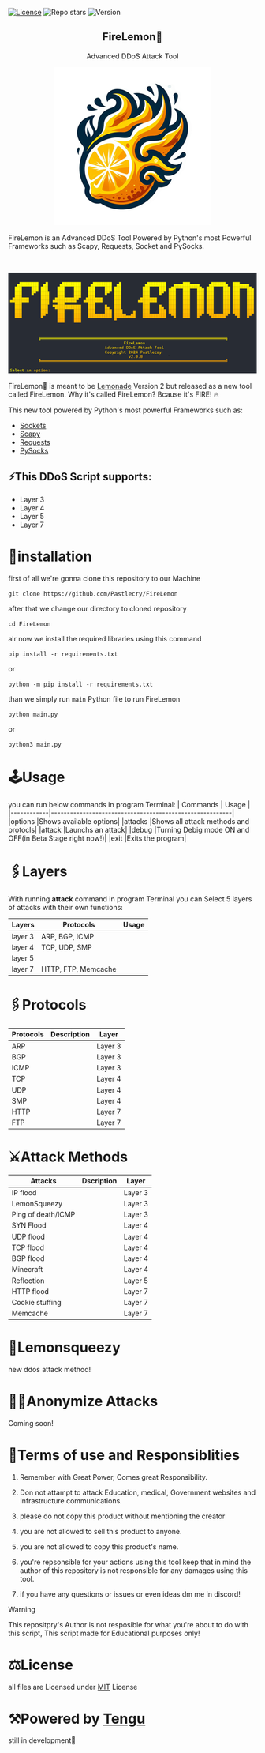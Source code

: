 [![License](https://img.shields.io/github/license/Pastlecry/FireLemon?style=for-the-badge&color=orange)](/LICENSE)
![Repo stars](https://img.shields.io/github/stars/Pastlecry/FireLemon?style=for-the-badge&color=orange)
![Version](https://img.shields.io/github/v/release/Pastlecry/FireLemon?display_name=tag&style=for-the-badge&color=orange)
<br/>
<p align="center">
  <h2 align="center">FireLemon🍋</h2>

  <p align="center">
    Advanced DDoS Attack Tool
  </p>
</p>
<p align="center">
  
  <img src="/images/logo.png" alt="FireLemon Logo ">
</p>

FireLemon is an Advanced DDoS Tool Powered by Python's most Powerful Frameworks such as Scapy, Requests, Socket and PySocks.

<br/>
<p align="center">
  <img src="/images/image2.png" alt="FireLemon Logo" class="center">
</p>

FireLemon🍋 is meant to be [Lemonade](https://github.com/Pastlecry/Lemonade-Tool) Version 2 but released as a new tool called FireLemon.
Why it's called FireLemon? Bcause it's FIRE! :fire:

This new tool powered by Python's most powerful Frameworks such as:
+ [Sockets](https://docs.python.org/3/library/socket.html)
+ [Scapy](https://scapy.net)
+ [Requests](https://pypi.org/project/requests/)
+ [PySocks](https://pypi.org/project/PySocks/)

## ⚡This DDoS Script supports:
+ Layer 3
+ Layer 4
+ Layer 5
+ Layer 7
  
# 🔮installation
first of all we're gonna clone this repository to our Machine
```
git clone https://github.com/Pastlecry/FireLemon
```
after that we change our directory to cloned repository
```
cd FireLemon
```
alr now we install the required libraries using this command
```
pip install -r requirements.txt
```
or
```
python -m pip install -r requirements.txt
```
than we simply run ```main``` Python file to run FireLemon
```
python main.py
```
or
```
python3 main.py
```

# 🕹️Usage
you can run below commands in program Terminal:
|  Commands  |                         Usage                           |
|------------|---------------------------------------------------------|
|options     |Shows available options|
|attacks     |Shows all attack methods and protocls|
|attack      |Launchs an attack|
|debug       |Turning Debig mode ON and OFF(in Beta Stage right now!)|
|exit        |Exits the program|

# 🖇️Layers

With running **attack** command in program Terminal you can Select 5 layers of attacks with their own functions:

|   Layers   |                       Protocols                         | Usage |
|------------|---------------------------------------------------------|-------|
|layer 3|ARP, BGP, ICMP|  |                                    
|layer 4|TCP, UDP, SMP|   |                                
|layer 5|            |    |                                         
|layer 7|HTTP, FTP, Memcache||

# 🖇️Protocols

|  Protocols  |                       Description                       |  Layer |
|-------------|---------------------------------------------------------|--------|
|ARP| |Layer 3|
|BGP| |Layer 3|
|ICMP| | Layer 3|
|TCP| | Layer 4|
|UDP| | Layer 4|
|SMP| | Layer 4|
|HTTP| | Layer 7|
|FTP| | Layer 7|

# ⚔️Attack Methods

|   Attacks   |                       Dscription                        |  Layer |
|-------------|---------------------------------------------------------|--------|
|IP flood||Layer 3|
|LemonSqueezy||Layer 3|
|Ping of death/ICMP||Layer 3|
|SYN Flood||Layer 4|
|UDP flood||Layer 4|
|TCP flood||Layer 4|
|BGP flood||Layer 4|
|Minecraft||Layer 4|
|Reflection||Layer 5|
|HTTP flood||Layer 7|
|Cookie stuffing||Layer 7|
|Memcache||Layer 7|

# 🍋Lemonsqueezy
new ddos attack method!

# 😶‍🌫️Anonymize Attacks
Coming soon!

# 📜Terms of use and Responsiblities
1. Remember with Great Power, Comes great Responsibility.

2. Don not attampt to attack Education, medical, Government websites and Infrastructure communications.
3. please do not copy this product without mentioning the creator
4. you are not allowed to sell this product to anyone.
5. you are not allowed to copy this product's name.
6. you're repsonsible for your actions using this tool keep that in mind the author of this repository is not responsible for any damages using this tool.
7. if you have any questions or issues or even ideas dm me in discord!
   
> [!WARNING]
> This repositpry's Author is not resposible for what you're about to do with this script, This script made for Educational purposes only!
# ⚖️License
all files are Licensed under [MIT](/LICENSE) License 

# ⚒️Powered by [Tengu](https://github.com/Pastlecry/Tengu)
still in development👀
